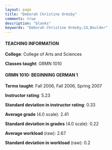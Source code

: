 ```yaml
---
layout: page
title: "Deborah Christine Ormsby" 
comments: true
description: "blanks"
keywords: "Deborah Christine Ormsby,CU,Boulder"
---
```

<head>
<script src="https://ajax.googleapis.com/ajax/libs/jquery/2.1.3/jquery.min.js"></script>
<script src="https://dl.dropboxusercontent.com/s/pc42nxpaw1ea4o9/highcharts.js?dl=0"></script>
<!-- <script src="../assets/js/highcharts.js"></script> -->
<style type="text/css">@font-face {
	font-family: "Bebas Neue";
	src: url(https://www.filehosting.org/file/details/544349/BebasNeue Regular.otf) format("opentype");
	}
	h1.Bebas { 
		font-family: "Bebas Neue", Verdana, Tahoma;
	}
</style>
</head>
	   
#### TEACHING INFORMATION

**College**: College of Arts and Sciences

**Classes taught**: GRMN 1010

#### GRMN 1010: BEGINNING GERMAN 1

**Terms taught**: Fall 2006, Fall 2006, Spring 2007

**Instructor rating**: 5.23

**Standard deviation in instructor rating**: 0.33

**Average grade** (4.0 scale): 2.41

**Standard deviation in grades** (4.0 scale): 0.22

**Average workload** (raw): 2.67

**Standard deviation in workload** (raw): 0.2

